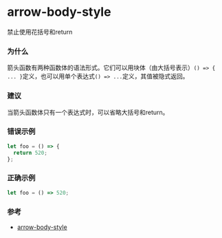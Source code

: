 # arrow-body-style

禁止使用花括号和return

### 为什么

箭头函数有两种函数体的语法形式。它们可以用块体（由大括号表示）`() => { ... }`定义，也可以用单个表达式`() => ...`定义，其值被隐式返回。

### 建议

当箭头函数体只有一个表达式时，可以省略大括号和return。

### 错误示例

```js
let foo = () => {
  return 520;
};
```

### 正确示例

```js
let foo = () => 520;
```

### 参考

- [arrow-body-style](https://eslint.org/docs/rules/arrow-body-style)

